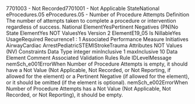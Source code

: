 

7701003 - Not Recorded7701001 - Not Applicable
StateNational
eProcedures.05
eProcedures.05 - Number of Procedure Attempts
Definition
The number of attempts taken to complete a procedure or intervention regardless of success.
National ElementYesPertinent Negatives (PN)No
State ElementYes
NOT ValuesYes
Version 2 ElementE19_05
Is NillableYes
UsageRequired
Recurrence1 : 1
Associated Performance Measure Initiatives
AirwayCardiac ArrestPediatricSTEMIStrokeTrauma
Attributes
NOT Values (NV)
Constraints
Data Type
integer
minInclusive
1
maxInclusive
10
Data Element Comment
Associated Validation Rules
Rule IDLevelMessage
nemSch_e001ErrorWhen Number of Procedure Attempts is empty, it should have a Not Value (Not Applicable, Not
Recorded, or Not Reporting, if allowed for the element) or a Pertinent Negative (if allowed for the
element), or it should be omitted (if the element is optional).
nemSch_e002ErrorWhen Number of Procedure Attempts has a Not Value (Not Applicable, Not Recorded, or Not
Reporting), it should be empty.